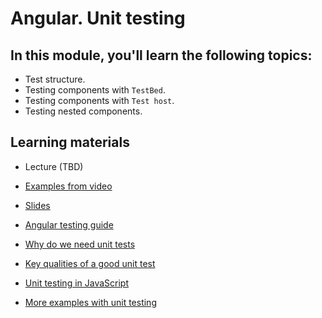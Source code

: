 # Angular. Unit testing

## In this module, you'll learn the following topics:

- Test structure.
- Testing components with `TestBed`.
- Testing components with `Test host`.
- Testing nested components.

## Learning materials
- Lecture (TBD)
- [Examples from video](https://github.com/pavelrazuvalau/angular-lectures/tree/master/angular-unit-testing)
- [Slides](https://slides.com/pavelrazuvalau/angular-unit-testing)

- [Angular testing guide](https://angular.io/guide/testing)
- [Why do we need unit tests](http://blog.stevensanderson.com/2009/08/24/writing-great-unit-tests-best-and-worst-practises/)
- [Key qualities of a good unit test](https://www.kenneth-truyers.net/2012/12/15/key-qualities-of-a-good-unit-test/)
- [Unit testing in JavaScript](https://www.youtube.com/watch?v=Eu35xM76kKY)
- [More examples with unit testing](https://github.com/stas-dolgachov/angular-testing-lecture)
